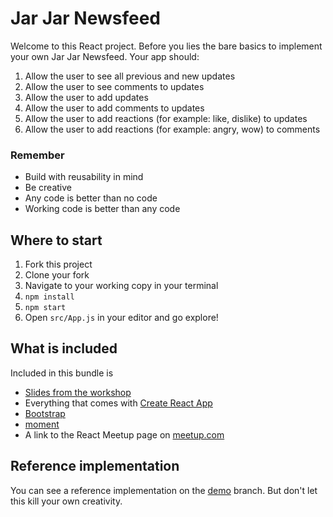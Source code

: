 # Jar Jar Newsfeed
Welcome to this React project. Before you lies the bare basics to implement your own Jar Jar Newsfeed. Your app should:

 1. Allow the user to see all previous and new updates
 1. Allow the user to see comments to updates
 1. Allow the user to add updates
 1. Allow the user to add comments to updates
 1. Allow the user to add reactions (for example: like, dislike) to updates
 1. Allow the user to add reactions (for example: angry, wow) to comments

 ### Remember
 - Build with reusability in mind
 - Be creative
 - Any code is better than no code
 - Working code is better than any code

 ## Where to start
 1. Fork this project
 2. Clone your fork
 3. Navigate to your working copy in your terminal
 4. `npm install`
 5. `npm start`
 6. Open `src/App.js` in your editor and go explore!

 ## What is included
 Included in this bundle is
 - [Slides from the workshop](ReactWorkshopSlides.pdf)
 - Everything that comes with [Create React App](CRA-READYME.md)
 - [Bootstrap](https://getbootstrap.com/docs/4.0/getting-started/introduction/)
 - [moment](https://momentjs.com/docs/)
 - A link to the React Meetup page on [meetup.com](https://www.meetup.com/Aalborg-React-React-Native-Meetup/)

## Reference implementation
You can see a reference implementation on the [demo](https://github.com/uvdata/jarjar-newsfeed/tree/demo) branch. But
don't let this kill your own creativity.
